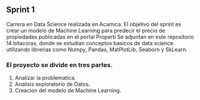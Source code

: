 ## Sprint 1
Carrera en Data Science realizada en Acamica.
El objetivo del sprint es crear un modelo de Machine Learning para predecir el precio de propiedades publicadas en el portal Properti
Se adjuntan en este repositorio 14 bitacoras, donde se estudian conceptos basicos de data science utilizando librerias como Numpy, Pandas, MatPlotLib, Seaborn y SkLearn. 

### El proyecto se divide en tres partes.
1. Analizar la problematica.
2. Analisis exploratorio de Datos.
3. Creacion del modelo de Machine Learning.

